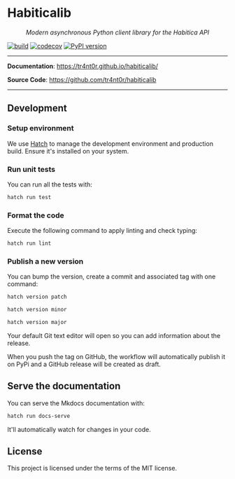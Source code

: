 # Habiticalib

<p align="center">
    <em>Modern asynchronous Python client library for the Habitica API</em>
</p>

[![build](https://github.com/tr4nt0r/habiticalib/workflows/Build/badge.svg)](https://github.com/tr4nt0r/habiticalib/actions)
[![codecov](https://codecov.io/gh/tr4nt0r/habiticalib/graph/badge.svg?token=iEsZ1Ktj7d)](https://codecov.io/gh/tr4nt0r/habiticalib)
[![PyPI version](https://badge.fury.io/py/habiticalib.svg)](https://badge.fury.io/py/habiticalib)

---

**Documentation**: <a href="https://tr4nt0r.github.io/habiticalib/" target="_blank">https://tr4nt0r.github.io/habiticalib/</a>

**Source Code**: <a href="https://github.com/tr4nt0r/habiticalib" target="_blank">https://github.com/tr4nt0r/habiticalib</a>

---

## Development

### Setup environment

We use [Hatch](https://hatch.pypa.io/latest/install/) to manage the development environment and production build. Ensure it's installed on your system.

### Run unit tests

You can run all the tests with:

```bash
hatch run test
```

### Format the code

Execute the following command to apply linting and check typing:

```bash
hatch run lint
```

### Publish a new version

You can bump the version, create a commit and associated tag with one command:

```bash
hatch version patch
```

```bash
hatch version minor
```

```bash
hatch version major
```

Your default Git text editor will open so you can add information about the release.

When you push the tag on GitHub, the workflow will automatically publish it on PyPi and a GitHub release will be created as draft.

## Serve the documentation

You can serve the Mkdocs documentation with:

```bash
hatch run docs-serve
```

It'll automatically watch for changes in your code.

## License

This project is licensed under the terms of the MIT license.

